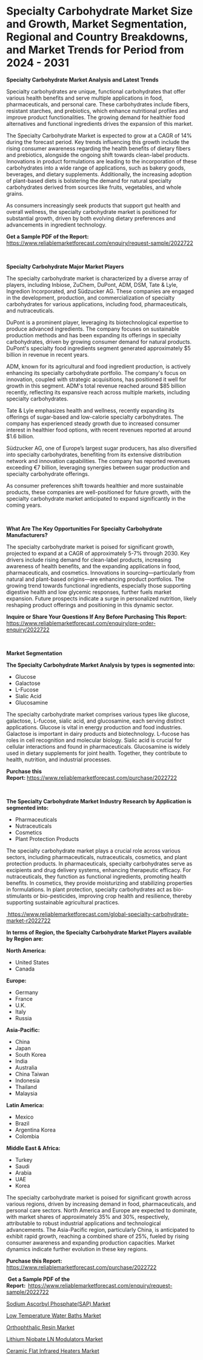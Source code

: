 <p><h1>Specialty Carbohydrate Market Size and Growth, Market Segmentation, Regional and Country Breakdowns, and Market Trends for Period from 2024 -  2031</h1></p><p><strong>Specialty Carbohydrate Market Analysis and Latest Trends</strong></p>
<p><p>Specialty carbohydrates are unique, functional carbohydrates that offer various health benefits and serve multiple applications in food, pharmaceuticals, and personal care. These carbohydrates include fibers, resistant starches, and prebiotics, which enhance nutritional profiles and improve product functionalities. The growing demand for healthier food alternatives and functional ingredients drives the expansion of this market.</p><p>The Specialty Carbohydrate Market is expected to grow at a CAGR of 14% during the forecast period. Key trends influencing this growth include the rising consumer awareness regarding the health benefits of dietary fibers and prebiotics, alongside the ongoing shift towards clean-label products. Innovations in product formulations are leading to the incorporation of these carbohydrates into a wide range of applications, such as bakery goods, beverages, and dietary supplements. Additionally, the increasing adoption of plant-based diets is bolstering the demand for natural specialty carbohydrates derived from sources like fruits, vegetables, and whole grains.</p><p>As consumers increasingly seek products that support gut health and overall wellness, the specialty carbohydrate market is positioned for substantial growth, driven by both evolving dietary preferences and advancements in ingredient technology.</p></p>
<p><strong>Get a Sample PDF of the Report:&nbsp;</strong> <a href="https://www.reliablemarketforecast.com/enquiry/request-sample/2022722?utm_campaign=1129&utm_medium=2&utm_source=Github&utm_content=ia&utm_term=28102024&utm_id=specialty-carbohydrate">https://www.reliablemarketforecast.com/enquiry/request-sample/2022722</a></p>
<p>&nbsp;</p>
<p><strong>Specialty Carbohydrate Major Market Players</strong></p>
<p><p>The specialty carbohydrate market is characterized by a diverse array of players, including Inbiose, ZuChem, DuPont, ADM, DSM, Tate & Lyle, Ingredion Incorporated, and Südzucker AG. These companies are engaged in the development, production, and commercialization of specialty carbohydrates for various applications, including food, pharmaceuticals, and nutraceuticals.</p><p>DuPont is a prominent player, leveraging its biotechnological expertise to produce advanced ingredients. The company focuses on sustainable production methods and has been expanding its offerings in specialty carbohydrates, driven by growing consumer demand for natural products. DuPont's specialty food ingredients segment generated approximately $5 billion in revenue in recent years.</p><p>ADM, known for its agricultural and food ingredient production, is actively enhancing its specialty carbohydrate portfolio. The company's focus on innovation, coupled with strategic acquisitions, has positioned it well for growth in this segment. ADM's total revenue reached around $85 billion recently, reflecting its expansive reach across multiple markets, including specialty carbohydrates.</p><p>Tate & Lyle emphasizes health and wellness, recently expanding its offerings of sugar-based and low-calorie specialty carbohydrates. The company has experienced steady growth due to increased consumer interest in healthier food options, with recent revenues reported at around $1.6 billion.</p><p>Südzucker AG, one of Europe’s largest sugar producers, has also diversified into specialty carbohydrates, benefiting from its extensive distribution network and innovation capabilities. The company has reported revenues exceeding €7 billion, leveraging synergies between sugar production and specialty carbohydrate offerings.</p><p>As consumer preferences shift towards healthier and more sustainable products, these companies are well-positioned for future growth, with the specialty carbohydrate market anticipated to expand significantly in the coming years.</p></p>
<p>&nbsp;</p>
<p><strong>What Are The Key Opportunities For Specialty Carbohydrate Manufacturers?</strong></p>
<p><p>The specialty carbohydrate market is poised for significant growth, projected to expand at a CAGR of approximately 5-7% through 2030. Key drivers include rising demand for clean-label products, increasing awareness of health benefits, and the expanding applications in food, pharmaceuticals, and cosmetics. Innovations in sourcing—particularly from natural and plant-based origins—are enhancing product portfolios. The growing trend towards functional ingredients, especially those supporting digestive health and low glycemic responses, further fuels market expansion. Future prospects indicate a surge in personalized nutrition, likely reshaping product offerings and positioning in this dynamic sector.</p></p>
<p><strong>Inquire or Share Your Questions If Any Before Purchasing This Report:</strong> <a href="https://www.reliablemarketforecast.com/enquiry/pre-order-enquiry/2022722?utm_campaign=1129&utm_medium=2&utm_source=Github&utm_content=ia&utm_term=28102024&utm_id=specialty-carbohydrate">https://www.reliablemarketforecast.com/enquiry/pre-order-enquiry/2022722</a></p>
<p>&nbsp;</p>
<p><strong>Market Segmentation</strong></p>
<p><strong>The Specialty Carbohydrate Market Analysis by types is segmented into:</strong></p>
<p><ul><li>Glucose</li><li>Galactose</li><li>L-Fucose</li><li>Sialic Acid</li><li>Glucosamine</li></ul></p>
<p><p>The specialty carbohydrate market comprises various types like glucose, galactose, L-fucose, sialic acid, and glucosamine, each serving distinct applications. Glucose is vital in energy production and food industries. Galactose is important in dairy products and biotechnology. L-fucose has roles in cell recognition and molecular biology. Sialic acid is crucial for cellular interactions and found in pharmaceuticals. Glucosamine is widely used in dietary supplements for joint health. Together, they contribute to health, nutrition, and industrial processes.</p></p>
<p><strong>Purchase this Report:&nbsp;</strong><a href="https://www.reliablemarketforecast.com/purchase/2022722?utm_campaign=1129&utm_medium=2&utm_source=Github&utm_content=ia&utm_term=28102024&utm_id=specialty-carbohydrate">https://www.reliablemarketforecast.com/purchase/2022722</a></p>
<p>&nbsp;</p>
<p><strong>The Specialty Carbohydrate Market Industry Research by Application is segmented into:</strong></p>
<p><ul><li>Pharmaceuticals</li><li>Nutraceuticals</li><li>Cosmetics</li><li>Plant Protection Products</li></ul></p>
<p><p>The specialty carbohydrate market plays a crucial role across various sectors, including pharmaceuticals, nutraceuticals, cosmetics, and plant protection products. In pharmaceuticals, specialty carbohydrates serve as excipients and drug delivery systems, enhancing therapeutic efficacy. For nutraceuticals, they function as functional ingredients, promoting health benefits. In cosmetics, they provide moisturizing and stabilizing properties in formulations. In plant protection, specialty carbohydrates act as bio-stimulants or bio-pesticides, improving crop health and resilience, thereby supporting sustainable agricultural practices.</p></p>
<p><a href="https://www.reliablemarketforecast.com/global-specialty-carbohydrate-market-r2022722?utm_campaign=1129&utm_medium=2&utm_source=Github&utm_content=ia&utm_term=28102024&utm_id=specialty-carbohydrate">&nbsp;https://www.reliablemarketforecast.com/global-specialty-carbohydrate-market-r2022722</a></p>
<p><strong>In terms of Region, the Specialty Carbohydrate Market Players available by Region are:</strong></p>
<p>
    <p> <strong> North America: </strong>
        <ul>
            <li>United States</li>
            <li>Canada</li>
        </ul>
        </p> 
    <p> <strong> Europe: </strong>
        <ul>
            <li>Germany</li>
            <li>France</li>
            <li>U.K.</li>
            <li>Italy</li>
            <li>Russia</li>
        </ul>
        </p> 
    <p> <strong> Asia-Pacific: </strong>
        <ul>
            <li>China</li>
            <li>Japan</li>
            <li>South Korea</li>
            <li>India</li>
            <li>Australia</li>
            <li>China Taiwan</li>
            <li>Indonesia</li>
            <li>Thailand</li>
            <li>Malaysia</li>
        </ul>
        </p> 
    <p> <strong> Latin America: </strong>
        <ul>
            <li>Mexico</li>
            <li>Brazil</li>
            <li>Argentina Korea</li>
            <li>Colombia</li>
        </ul>
        </p> 
    <p> <strong> Middle East & Africa: </strong>
        <ul>
            <li>Turkey</li>
            <li>Saudi</li>
            <li>Arabia</li>
            <li>UAE</li>
            <li>Korea</li>
        </ul>
    </p>
    </p>
<p><p>The specialty carbohydrate market is poised for significant growth across various regions, driven by increasing demand in food, pharmaceuticals, and personal care sectors. North America and Europe are expected to dominate, with market shares of approximately 35% and 30%, respectively, attributable to robust industrial applications and technological advancements. The Asia-Pacific region, particularly China, is anticipated to exhibit rapid growth, reaching a combined share of 25%, fueled by rising consumer awareness and expanding production capacities. Market dynamics indicate further evolution in these key regions.</p></p>
<p><strong>Purchase this Report: </strong><a href="https://www.reliablemarketforecast.com/purchase/2022722?utm_campaign=1129&utm_medium=2&utm_source=Github&utm_content=ia&utm_term=28102024&utm_id=specialty-carbohydrate">https://www.reliablemarketforecast.com/purchase/2022722</a></p>
<p>&nbsp;<strong>Get a Sample PDF of the Report:&nbsp;&nbsp;</strong><a href="https://www.reliablemarketforecast.com/enquiry/request-sample/2022722?utm_campaign=1129&utm_medium=2&utm_source=Github&utm_content=ia&utm_term=28102024&utm_id=specialty-carbohydrate">https://www.reliablemarketforecast.com/enquiry/request-sample/2022722</a></p>
<p><strong></strong></p>
<p><p><a href="https://www.linkedin.com/pulse/sodium-ascorbyl-phosphatesap-spectrum-usage-patterns-sector-zfhgf?trk=public_post_embed_feed-article-content&utm_campaign=1129&utm_medium=2&utm_source=Github&utm_content=ia&utm_term=28102024&utm_id=specialty-carbohydrate">Sodium Ascorbyl Phosphate(SAP) Market</a></p><p><a href="https://issuu.com/reportprime-2/docs/low-temperature-water-baths-market-_886b05202d7ae5?utm_campaign=1129&utm_medium=2&utm_source=Github&utm_content=ia&utm_term=28102024&utm_id=specialty-carbohydrate">Low Temperature Water Baths Market</a></p><p><a href="https://www.linkedin.com/pulse/global-orthophthalic-resin-industry-research-report-competitive-ckbkf?trk=public_post_embed_feed-article-content&utm_campaign=1129&utm_medium=2&utm_source=Github&utm_content=ia&utm_term=28102024&utm_id=specialty-carbohydrate">Orthophthalic Resin Market</a></p><p><a href="https://github.com/loanv6asmitty/Market-Research-Report-List-1/blob/main/lithium-niobate-ln-modulators-market.md?utm_campaign=1129&utm_medium=2&utm_source=Github&utm_content=ia&utm_term=28102024&utm_id=specialty-carbohydrate">Lithium Niobate LN Modulators Market</a></p><p><a href="https://issuu.com/reportprime-2/docs/ceramic-flat-infrared-heaters-marke_b5612b3a066dc4?utm_campaign=1129&utm_medium=2&utm_source=Github&utm_content=ia&utm_term=28102024&utm_id=specialty-carbohydrate">Ceramic Flat Infrared Heaters Market</a></p></p>